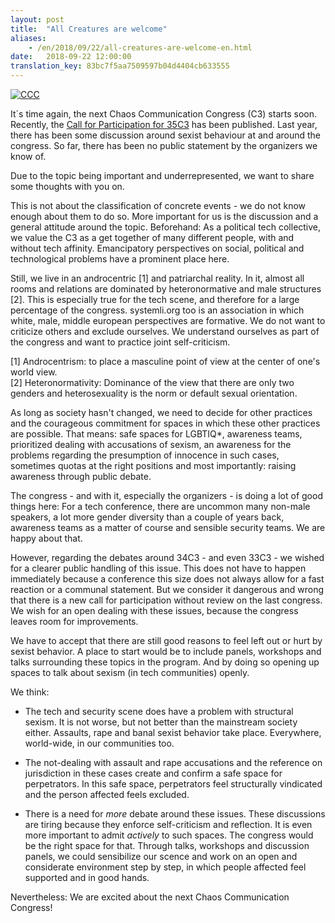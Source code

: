 ```yaml
---
layout: post
title:  "All Creatures are welcome"
aliases:
    - /en/2018/09/22/all-creatures-are-welcome-en.html
date:   2018-09-22 12:00:00
translation_key: 83bc7f5aa7509597b04d4404cb633555
---
```


[![CCC](/assets/img/ccc.jpg)](/assets/img/ccc.jpg)

It´s time again, the next Chaos Communication Congress (C3) starts soon. Recently, the [Call for Participation for 35C3](https://events.ccc.de/2018/09/11/35c3-call-for-participation-and-submission-guidelines/) has been published.
Last year, there has been some discussion around sexist behaviour at and around the congress. So far, there has been no public statement by the organizers we know of.

Due to the topic being important and underrepresented, we want to share some thoughts with you on.

<!--more-->

This is not about the classification of concrete events - we do not know enough about them to do so. More important for us is the discussion and a general attitude around the topic.
Beforehand: As a political tech collective, we value the C3 as a get together of many different people, with and without tech affinity. Emancipatory perspectives on social, political and technological problems have a prominent place here.

Still, we live in an androcentric [1] and patriarchal reality. In it, almost all rooms and relations are dominated by heteronormative and male structures [2]. This is especially true for the tech scene, and therefore for a large percentage of the congress.
systemli.org too is an association in which white, male, middle european perspectives are formative. We do not want to criticize others and exclude ourselves. We understand ourselves as part of the congress and want to practice joint self-criticism.

[1] Androcentrism: to place a masculine point of view at the center of one's world view.  
[2] Heteronormativity: Dominance of the view that there are only two genders and heterosexuality is the norm or default sexual orientation.

As long as society hasn't changed, we need to decide for other practices and the courageous commitment for spaces in which these other practices are possible. That means: safe spaces for LGBTIQ*, awareness teams, prioritized dealing with accusations of sexism, an awareness for the problems regarding the presumption of innocence in such cases, sometimes quotas at the right positions and most importantly: raising awareness through public debate.

The congress - and with it, especially the organizers - is doing a lot of good things here: For a tech conference, there are uncommon many non-male speakers, a lot more gender diversity than a couple of years back, awareness teams as a matter of course and sensible security teams. We are happy about that.

However, regarding the debates around 34C3 - and even 33C3 - we wished for a clearer public handling of this issue. This does not have to happen immediately because a conference this size does not always allow for a fast reaction or a communal statement. But we consider it dangerous and wrong that there is a new call for participation without review on the last congress. We wish for an open dealing with these issues, because the congress leaves room for improvements.

We have to accept that there are still good reasons to feel left out or hurt by sexist behavior. A place to start would be to include panels, workshops and talks surrounding these topics in the program. And by doing so opening up spaces to talk about sexism (in tech communities) openly.

We think:

* The tech and security scene does have a problem with structural sexism. It is not worse, but not better than the mainstream society either. Assaults, rape and banal sexist behavior take place. Everywhere, world-wide, in our communities too.

* The not-dealing with assault and rape accusations and the reference on jurisdiction in these cases create and confirm a safe space for perpetrators. In this safe space, perpetrators feel structurally vindicated and the person affected feels excluded.

* There is a need for *more* debate around these issues. These discussions are tiring because they enforce self-criticism and reflection. It is even more important to admit *actively* to such spaces. The congress would be the right space for that. Through talks, workshops and discussion panels, we could sensibilize our scence and work on an open and considerate environment step by step, in which people affected feel supported and in good hands.

Nevertheless: We are excited about the next Chaos Communication Congress!

